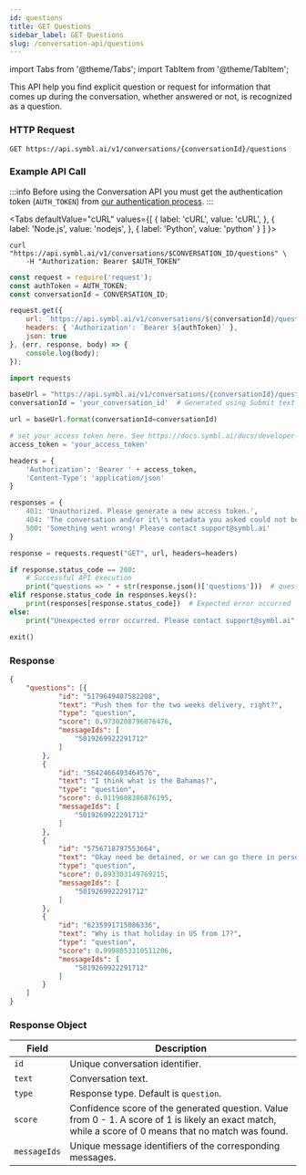 ```yaml
---
id: questions
title: GET Questions
sidebar_label: GET Questions
slug: /conversation-api/questions
---
```


import Tabs from '@theme/Tabs';
import TabItem from '@theme/TabItem';

This API help you find explicit question or request for information that comes up during the conversation, whether answered or not, is recognized as a question.

### HTTP Request

`GET https://api.symbl.ai/v1/conversations/{conversationId}/questions`

### Example API Call

:::info
Before using the Conversation API you must get the authentication token (`AUTH_TOKEN`) from [our authentication process](/docs/developer-tools/authentication).
:::

<Tabs
  defaultValue="cURL"
  values={[
    { label: 'cURL', value: 'cURL', },
    { label: 'Node.js', value: 'nodejs', },
    { label: 'Python', value: 'python' }
  ]
}>
<TabItem value="cURL">

```shell
curl "https://api.symbl.ai/v1/conversations/$CONVERSATION_ID/questions" \
    -H "Authorization: Bearer $AUTH_TOKEN"
```
</TabItem>

<TabItem value="nodejs">

```js
const request = require('request');
const authToken = AUTH_TOKEN;
const conversationId = CONVERSATION_ID;

request.get({
    url: `https://api.symbl.ai/v1/conversations/${conversationId}/questions`,
    headers: { 'Authorization': `Bearer ${authToken}` },
    json: true
}, (err, response, body) => {
    console.log(body);
});
```

</TabItem>
<TabItem value="python">

```py
import requests

baseUrl = "https://api.symbl.ai/v1/conversations/{conversationId}/questions"
conversationId = 'your_conversation_id'  # Generated using Submit text end point

url = baseUrl.format(conversationId=conversationId)

# set your access token here. See https://docs.symbl.ai/docs/developer-tools/authentication
access_token = 'your_access_token'

headers = {
    'Authorization': 'Bearer ' + access_token,
    'Content-Type': 'application/json'
}

responses = {
    401: 'Unauthorized. Please generate a new access token.',
    404: 'The conversation and/or it\'s metadata you asked could not be found, please check the input provided',
    500: 'Something went wrong! Please contact support@symbl.ai'
}

response = requests.request("GET", url, headers=headers)

if response.status_code == 200:
    # Successful API execution
    print("questions => " + str(response.json()['questions']))  # questions object containing question id, text, type, score, messageIds,entities
elif response.status_code in responses.keys():
    print(responses[response.status_code])  # Expected error occurred
else:
    print("Unexpected error occurred. Please contact support@symbl.ai" + ", Debug Message => " + str(response.text))

exit()
```

</TabItem>
</Tabs>

### Response

```json
{
	"questions": [{
			"id": "5179649407582208",
			"text": "Push them for the two weeks delivery, right?",
			"type": "question",
			"score": 0.9730208796076476,
			"messageIds": [
				"5019269922291712"
			]
		},
		{
			"id": "5642466493464576",
			"text": "I think what is the Bahamas?",
			"type": "question",
			"score": 0.9119608386876195,
			"messageIds": [
				"5019269922291712"
			]
		},
		{
			"id": "5756718797553664",
			"text": "Okay need be detained, or we can go there in person and support them?",
			"type": "question",
			"score": 0.893303149769215,
			"messageIds": [
				"5019269922291712"
			]
		},
		{
			"id": "6235991715086336",
			"text": "Why is that holiday in US from 17?",
			"type": "question",
			"score": 0.9998053310511206,
			"messageIds": [
				"5019269922291712"
			]
		}
	]
}
```

### Response Object

Field  | Description
---------- | ------- |
```id``` | Unique conversation identifier.
```text``` | Conversation text.
```type``` | Response type. Default is `question`.
```score``` | Confidence score of the generated question. Value from 0 - 1. A score of 1 is likely an exact match, while a score of 0 means that no match was found. 
```messageIds``` | Unique message identifiers of the corresponding messages.

